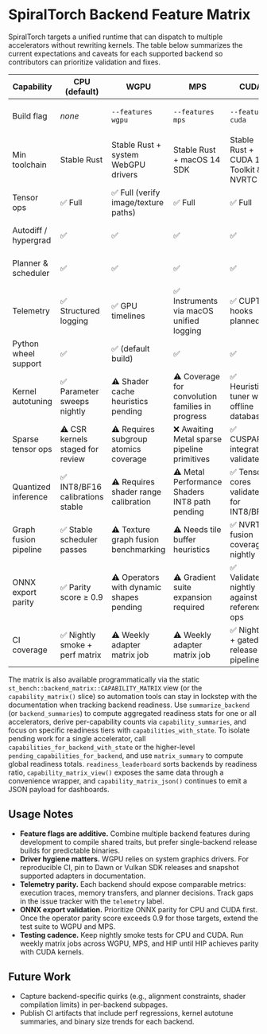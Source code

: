 # SpiralTorch Backend Feature Matrix

SpiralTorch targets a unified runtime that can dispatch to multiple accelerators without rewriting kernels. The table below summarizes the current expectations and caveats for each supported backend so contributors can prioritize validation and fixes.

| Capability | CPU (default) | WGPU | MPS | CUDA | HIP / ROCm |
|------------|---------------|------|-----|------|------------|
| Build flag | _none_ | `--features wgpu` | `--features mps` | `--features cuda` | `--features "hip,st-backend-hip/hip-real"` |
| Min toolchain | Stable Rust | Stable Rust + system WebGPU drivers | Stable Rust + macOS 14 SDK | Stable Rust + CUDA 12 Toolkit & NVRTC | Stable Rust + ROCm 6 toolchain |
| Tensor ops | ✅ Full | ✅ Full (verify image/texture paths) | ✅ Full | ✅ Full | ⚠️ Incomplete complex kernels |
| Autodiff / hypergrad | ✅ | ✅ | ✅ | ✅ | ⚠️ Requires additional testing |
| Planner & scheduler | ✅ | ✅ | ✅ | ✅ | ⚠️ Needs async queue profiling |
| Telemetry | ✅ Structured logging | ✅ GPU timelines | ✅ Instruments via macOS unified logging | ✅ CUPTI hooks planned | ⚠️ Pending counter wiring |
| Python wheel support | ✅ | ✅ (default build) | ✅ | ✅ | ⚠️ Needs wheel audit |
| Kernel autotuning | ✅ Parameter sweeps nightly | ⚠️ Shader cache heuristics pending | ⚠️ Coverage for convolution families in progress | ✅ Heuristic tuner with offline database | ⚠️ Wavefront parameter search not stabilised |
| Sparse tensor ops | ⚠️ CSR kernels staged for review | ⚠️ Requires subgroup atomics coverage | ❌ Awaiting Metal sparse pipeline primitives | ✅ CUSPARSE integration validated | ❌ ROCm sparse kernels not merged |
| Quantized inference | ✅ INT8/BF16 calibrations stable | ⚠️ Requires shader range calibration | ⚠️ Metal Performance Shaders INT8 path pending | ✅ Tensor cores validated for INT8/BF16 | ❌ Waiting on rocWMMA quantized path |
| Graph fusion pipeline | ✅ Stable scheduler passes | ⚠️ Texture graph fusion benchmarking | ⚠️ Needs tile buffer heuristics | ✅ NVRTC fusion coverage nightly | ⚠️ ROC graph capture instrumentation |
| ONNX export parity | ✅ Parity score ≥ 0.9 | ⚠️ Operators with dynamic shapes pending | ⚠️ Gradient suite expansion required | ✅ Validated nightly against reference ops | ❌ Awaiting upstream complex kernel coverage |
| CI coverage | ✅ Nightly smoke + perf matrix | ⚠️ Weekly adapter matrix job | ⚠️ Weekly adapter matrix job | ✅ Nightly + gated release pipeline | ⚠️ Hardware allocation pending |

The matrix is also available programmatically via the static
`st_bench::backend_matrix::CAPABILITY_MATRIX` view (or the
`capability_matrix()` slice) so automation tools can stay in lockstep with the
documentation when tracking backend readiness. Use `summarize_backend` (or
`backend_summaries`) to compute aggregated readiness stats for one or all
accelerators, derive per-capability counts via `capability_summaries`, and
focus on specific readiness tiers with `capabilities_with_state`. To isolate
pending work for a single accelerator, call `capabilities_for_backend_with_state`
or the higher-level `pending_capabilities_for_backend`, and use
`matrix_summary` to compute global readiness totals. `readiness_leaderboard`
sorts backends by readiness ratio, `capability_matrix_view()` exposes the same
data through a convenience wrapper, and `capability_matrix_json()` continues to
emit a JSON payload for dashboards.

## Usage Notes
- **Feature flags are additive.** Combine multiple backend features during development to compile shared traits, but prefer single-backend release builds for predictable binaries.
- **Driver hygiene matters.** WGPU relies on system graphics drivers. For reproducible CI, pin to Dawn or Vulkan SDK releases and snapshot supported adapters in documentation.
- **Telemetry parity.** Each backend should expose comparable metrics: execution traces, memory transfers, and planner decisions. Track gaps in the issue tracker with the `telemetry` label.
- **ONNX export validation.** Prioritize ONNX parity for CPU and CUDA first. Once the operator parity score exceeds 0.9 for those targets, extend the test suite to WGPU and MPS.
- **Testing cadence.** Keep nightly smoke tests for CPU and CUDA. Run weekly matrix jobs across WGPU, MPS, and HIP until HIP achieves parity with CUDA kernels.

## Future Work
- Capture backend-specific quirks (e.g., alignment constraints, shader compilation limits) in per-backend subpages.
- Publish CI artifacts that include perf regressions, kernel autotune summaries, and binary size trends for each backend.

